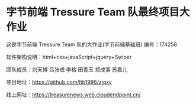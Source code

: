 # 字节前端 Tressure Team 队最终项目大作业

这是字节前端 Tressure Team 队的大作业(字节前端基础班) 编号：174258

软件架构说明：html+css+javaScript+jquery+Swiper

团队成员：刘天博 吕张成 李格 田青玉 郑成事 苏嘉儿

项目地址：https://github.com/ltb1996/zjqxy

线上网址：https://treasurenews.web.cloudendpoint.cn/
